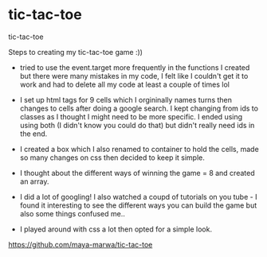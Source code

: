 # tic-tac-toe
tic-tac-toe


Steps to creating my tic-tac-toe game :))



- tried to use the event.target more frequently in the functions I created but there were many mistakes in my code, I felt like I couldn't get it to work and had to delete all my code at least a couple of times lol

- I set up html tags for 9 cells which I orgininally names turns then changes to cells after doing a google search. I kept changing from ids to classes as I thought I might need to be more specific. I ended using using both (I didn't know you could do that) but didn't really need ids in the end.

- I created a box which I also renamed to container to hold the cells, made so many changes on css then decided to keep it simple.

- I thought about the different ways of winning the game = 8 and created an array.

- I did a lot of googling! I also watched a coupd of tutorials on you tube - I found it interesting to see the different ways you can build the game but also some things confused me.. 

- I played around with css a lot then opted for a simple look.



https://github.com/maya-marwa/tic-tac-toe



